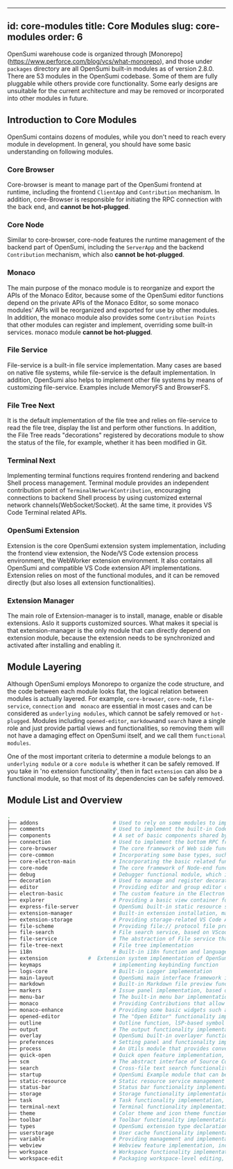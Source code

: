 

---
id: core-modules
title: Core Modules
slug: core-modules
order: 6
---

OpenSumi warehouse code is organized through [Monorepo] (https://www.perforce.com/blog/vcs/what-monorepo), and those under `packages` directory are all OpenSumi built-in modules as of version 2.8.0. There are 53 modules in the OpenSumi codebase. Some of them are fully pluggable while others provide core functionality. Some early designs are unsuitable for the current architecture and may be removed or incorporated into other modules in future.  

## Introduction to Core Modules

OpenSumi contains dozens of modules, while you don't need to reach every module in development. In general, you should have some basic understanding on following modules.

### Core Browser

Core-browser is meant to manage part of the OpenSumi frontend at runtime, including the frontend `ClientApp` and `Contribution` mechanism. In addition, core-Browser is responsible for initiating the RPC connection with the back end, and **cannot be hot-plugged**.  

### Core Node

Similar to core-browser, core-node features the runtime management of the backend part of OpenSumi, including the `ServerApp` and the backend `Contribution` mechanism, which also **cannot be hot-plugged**.

### Monaco

The main purpose of the monaco module is to reorganize and export the APIs of the Monaco Editor, because some of the OpenSumi editor functions depend on the private APIs of the Monaco Editor, so some monaco modules' APIs will be reorganized and exported for use by other modules. In addition, the monaco module also provides some `Contribution Points` that other modules can register and implement, overriding some built-in services. monaco module **cannot be hot-plugged**.

### File Service

File-service is a built-in file service implementation. Many cases are based on native file systems, while file-service is the default implementation. In addition, OpenSumi also helps to implement other file systems by means of customizing file-service. Examples include MemoryFS and BrowserFS. 

### File Tree Next

It is the default implementation of the file tree and relies on file-service to read the file tree, display the list and perform other functions. In addition, the File Tree reads "decorations" registered by decorations module to show the status of the file, for example, whether it has been modified in Git.  

### Terminal Next

Implementing terminal functions requires frontend rendering and backend Shell process management. Terminal module provides an independent contribution point of `TerminalNetworkContribution`, encouraging connections to backend Shell process by using customized external network channels(WebSocket/Socket). At the same time, it provides VS Code Terminal related APIs.

### OpenSumi Extension

Extension is the core OpenSumi extension system implementation, including the frontend view extension, the Node/VS Code extension process environment, the WebWorker extension environment. It also contains all OpenSumi and compatible VS Code extension API implementations. Extension relies on most of the functional modules, and it can be removed directly (but also loses all extension functionalities).

### Extension Manager

The main role of Extension-manager is to install, manage, enable or disable extensions. Aslo it supports customized sources. What makes it special is that extension-manager is the only module that can directly depend on extension module, because the extension needs to be synchronized and activated after installing and enabling it.

## Module Layering

Although OpenSumi employs Monorepo to organize the code structure, and the code between each module looks flat, the logical relation between modules is actually layered. For example, `core-browser`, `core-node`, `file-service`, `connection` and ` monaco` are essential in most cases and can be considered as `underlying modules`, which cannot be safely removed or `hot-plugged`. Modules including `opened-editor`, `markdown`and `search` have a single role and just provide partial views and functionalities, so removing them will not have a damaging effect on OpenSumi itself, and we call them `functional modules`.

One of the most important criteria to determine a module belongs to an `underlying module` or a `core module` is whether it can be safely removed. If you take in 'no extension functionality', then in fact `extension` can also be a functional module, so that most of its dependencies can be safely removed.

## Module List and Overview

```bash
.
├── addons                        # Used to rely on some modules to implement some functions that may have side effects, such as monitoring file-tree drag-and-drop issues and calling file-service APIs to write files  
├── comments                      # Used to implement the built-in Code Review comments, offering standard VS Code Comments API  
├── components                    # A set of basic components shared by various OpenSumi modules  
├── connection                    # Used to implement the bottom RPC framework at the Web and Electron ends and the corresponding connection management  
├── core-browser                  # The core framework of Web side functions, including the whole OpenSumi ClientApp and life cycle implementation  
├── core-common                   # Incorporating some base types, such as built-in Contributions that may be relied upon by many modules 
├── core-electron-main            # Incorporating the basic related functions of Electron-end main process
├── core-node                     # The core framework of Node-end functions, including OpenSumi ServerApp and life cycle implementation
├── debug                         # Debugger functional module, which implements the standard Debug Adapter Protocol interface and provides the corresponding VS Code API implementation
├── decoration                    # Used to manage and register decorations except the editor, such as decorations of the Git state in the file tree view
├── editor                        # Providing editor and group editor operations and relevant management functionalities for Upper-level packaging module of Monaco Editor
├── electron-basic                # The custom feature in the Electron base，including the basic implementation of the Welcome interface 
├── explorer                      # Providing a basic view container for FileTree, to be dicarded. 
├── express-file-server           # OpenSumi built-in static resource server，mainly providing functions including extension resource reading  
├── extension-manager             # Built-in extension installation, management and other functions  
├── extension-storage             # Providing storage-related VS Code APIs to manage extension-related storage 
├── file-scheme                   # Providing file:// protocol file processing operations, such as, what kind of view is used to display the file in the front end and how to save the file in the back end  
├── file-search                   # File search service, based on VScode-ripgrep implementation of file search (non-content)  
├── file-service                  # The abstraction of File service that can customize file processing services during integration, with built-in file services based on native FS  
├── file-tree-next                # File tree implementation
├── i18n                          # Built-in i18n function and language packs
├── extension             #  Extension system implementation of OpenSumi, including extension runtime and extension API implementation 
├── keymaps                       # implementing keybinding function
├── logs-core                     # Built-in Logger implementation
├── main-layout                   # OpenSumi main interface framework implementation which can be highly free-customized based on Layout  
├── markdown                      # Built-in Markdown file preview function
├── markers                       # Issue panel implementation, based on the diagnostic information powered by the LSP and applied to the editor, offering a standard VS Code Diagnostic API implementation
├── menu-bar                      # The built-in menu bar implementation, using the DOM based menu on the Web side and the native menu on the Electron side  
├── monaco                        # Providing Contributions that allow other modules (Editor) to register or override some of the built-in services, for Monaco Editor references and packaging  
├── monaco-enhance                # Providing some basic widgets such as ZoneWidget and OverlayWidget, based on Monaco's top layer packaging
├── opened-editor                 # The "Open Editor" functionality implementation
├── outline                       # Outline function, lSP-based symbol interface, providing Treeview-based symbol jump and other functions
├── output                        # The output functionality implementation, providing standard VS Code Output APIs
├── overlay                       # OpenSumi built-in overlayer functionality implementation, such as message, notification and modal
├── preferences                   # Setting panel and functionality implementations
├── process                       # An Utils module that provides convenient subprocess management functions
├── quick-open                    # Quick open feature implementation, featuring a separate implementation and similar to the Monaco Editor's built-in feature  
├── scm                           # The abstract interface of Source Control functionality, offering a standard VS Code SCM API, such as Git extensions that are implemented based on the SCM interface  
├── search                        # Cross-file text search functionality
├── startup                       # OpenSumi Example module that can be used to start OpenSumi based on the Startup module in development state 
├── static-resource               # Static resource service management module
├── status-bar                    # Status bar functionality implementation, offering standard VS Code StatusBar APIs
├── storage                       # Storage functionality implementation, mainly maintaining reading and writing of various cache in OpenSumi  
├── task                          # Task functionality implementation, offering standard VS Code Task APIs
├── terminal-next                 # Terminal functionality implementation，offering standard VS Code Terminal APIs
├── theme                         # Color theme and icon theme functionality implementation, compatible with VS Code icons, color themes, providing standard VS Code Theme related ContributionPoint
├── toolbar                       # Toolbar functionality implementation, providing the OpenSumi-extended Toolbar-related APIs 
├── types                         # OpenSumi extension type declaration module, containing all VS Code API type declarations compatible with OpenSumi 
├── userstorage                   # User cache functionality implementation
├── variable                      # Providing management and implementaion of various "magic variables" at runtime. For example, in the Task configuration file tasks.json, you can use ${WorkspaceFolder} to get the current working directory  
├── webview                       # Webview feature implementation, including various Webview components and capabilities, offering standard VS Code Webview APIs
├── workspace                     # Workspace functionality implementation, used to manage the current OpenSumi open workspace, and supporting multi-workspace functions
└── workspace-edit                # Packaging workspace-level editing, for example, to revoke a renaming needs to call WorkspaceEdit relative functions at the same time, so as to perform a file-level revocation.
```

